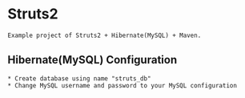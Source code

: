 Struts2
=======
	Example project of Struts2 + Hibernate(MySQL) + Maven.

Hibernate(MySQL) Configuration
-----------------------
	* Create database using name "struts_db"
	* Change MySQL username and password to your MySQL configuration
	